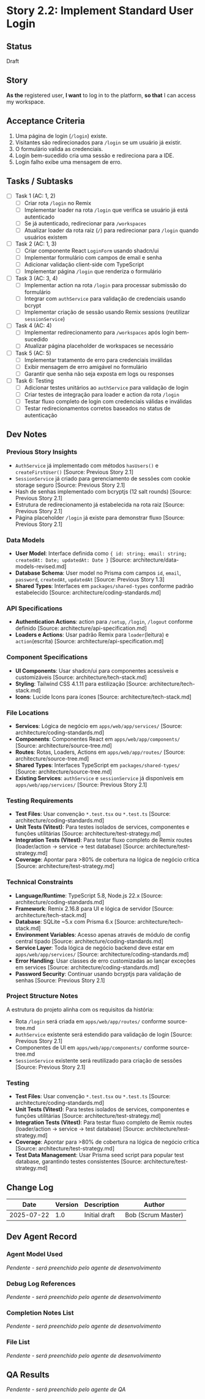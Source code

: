 # Story 2.2: Implement Standard User Login

## Status

Draft

## Story

**As the** registered user,
**I want** to log in to the platform,
**so that** I can access my workspace.

## Acceptance Criteria

1. Uma página de login (`/login`) existe.
2. Visitantes são redirecionados para `/login` se um usuário já existir.
3. O formulário valida as credenciais.
4. Login bem-sucedido cria uma sessão e redireciona para a IDE.
5. Login falho exibe uma mensagem de erro.

## Tasks / Subtasks

- [ ] Task 1 (AC: 1, 2)
  - [ ] Criar rota `/login` no Remix
  - [ ] Implementar loader na rota `/login` que verifica se usuário já está autenticado
  - [ ] Se já autenticado, redirecionar para `/workspaces`
  - [ ] Atualizar loader da rota raiz (`/`) para redirecionar para `/login` quando usuários existem
- [ ] Task 2 (AC: 1, 3)
  - [ ] Criar componente React `LoginForm` usando shadcn/ui
  - [ ] Implementar formulário com campos de email e senha
  - [ ] Adicionar validação client-side com TypeScript
  - [ ] Implementar página `/login` que renderiza o formulário
- [ ] Task 3 (AC: 3, 4)
  - [ ] Implementar action na rota `/login` para processar submissão do formulário
  - [ ] Integrar com `authService` para validação de credenciais usando bcrypt
  - [ ] Implementar criação de sessão usando Remix sessions (reutilizar `sessionService`)
- [ ] Task 4 (AC: 4)
  - [ ] Implementar redirecionamento para `/workspaces` após login bem-sucedido
  - [ ] Atualizar página placeholder de workspaces se necessário
- [ ] Task 5 (AC: 5)
  - [ ] Implementar tratamento de erro para credenciais inválidas
  - [ ] Exibir mensagem de erro amigável no formulário
  - [ ] Garantir que senha não seja exposta em logs ou responses
- [ ] Task 6: Testing
  - [ ] Adicionar testes unitários ao `authService` para validação de login
  - [ ] Criar testes de integração para loader e action da rota `/login`
  - [ ] Testar fluxo completo de login com credenciais válidas e inválidas
  - [ ] Testar redirecionamentos corretos baseados no status de autenticação

## Dev Notes

### Previous Story Insights

- `AuthService` já implementado com métodos `hasUsers()` e `createFirstUser()` [Source: Previous Story 2.1]
- `SessionService` já criado para gerenciamento de sessões com cookie storage seguro [Source: Previous Story 2.1]
- Hash de senhas implementado com bcryptjs (12 salt rounds) [Source: Previous Story 2.1]
- Estrutura de redirecionamento já estabelecida na rota raiz [Source: Previous Story 2.1]
- Página placeholder `/login` já existe para demonstrar fluxo [Source: Previous Story 2.1]

### Data Models

- **User Model**: Interface definida como `{ id: string; email: string; createdAt: Date; updatedAt: Date }` [Source: architecture/data-models-revised.md]
- **Database Schema**: User model no Prisma com campos `id`, `email`, `password`, `createdAt`, `updatedAt` [Source: Previous Story 1.3]
- **Shared Types**: Interfaces em `packages/shared-types` conforme padrão estabelecido [Source: architecture/coding-standards.md]

### API Specifications

- **Authentication Actions**: action para `/setup`, `/login`, `/logout` conforme definido [Source: architecture/api-specification.md]
- **Loaders e Actions**: Usar padrão Remix para `loader`(leitura) e `action`(escrita) [Source: architecture/api-specification.md]

### Component Specifications

- **UI Components**: Usar shadcn/ui para componentes acessíveis e customizáveis [Source: architecture/tech-stack.md]
- **Styling**: Tailwind CSS 4.1.11 para estilização [Source: architecture/tech-stack.md]
- **Icons**: Lucide Icons para ícones [Source: architecture/tech-stack.md]

### File Locations

- **Services**: Lógica de negócio em `apps/web/app/services/` [Source: architecture/coding-standards.md]
- **Components**: Componentes React em `apps/web/app/components/` [Source: architecture/source-tree.md]
- **Routes**: Rotas, Loaders, Actions em `apps/web/app/routes/` [Source: architecture/source-tree.md]
- **Shared Types**: Interfaces TypeScript em `packages/shared-types/` [Source: architecture/source-tree.md]
- **Existing Services**: `authService` e `sessionService` já disponíveis em `apps/web/app/services/` [Source: Previous Story 2.1]

### Testing Requirements

- **Test Files**: Usar convenção `*.test.tsx` ou `*.test.ts` [Source: architecture/coding-standards.md]
- **Unit Tests (Vitest)**: Para testes isolados de services, componentes e funções utilitárias [Source: architecture/test-strategy.md]
- **Integration Tests (Vitest)**: Para testar fluxo completo de Remix routes (loader/action -> service -> test database) [Source: architecture/test-strategy.md]
- **Coverage**: Apontar para >80% de cobertura na lógica de negócio crítica [Source: architecture/test-strategy.md]

### Technical Constraints

- **Language/Runtime**: TypeScript 5.8, Node.js 22.x [Source: architecture/coding-standards.md]
- **Framework**: Remix 2.16.8 para UI e lógica de servidor [Source: architecture/tech-stack.md]
- **Database**: SQLite ~5.x com Prisma 6.x [Source: architecture/tech-stack.md]
- **Environment Variables**: Acesso apenas através de módulo de config central tipado [Source: architecture/coding-standards.md]
- **Service Layer**: Toda lógica de negócio backend deve estar em `apps/web/app/services/` [Source: architecture/coding-standards.md]
- **Error Handling**: Usar classes de erro customizadas ao lançar exceções em services [Source: architecture/coding-standards.md]
- **Password Security**: Continuar usando bcryptjs para validação de senhas [Source: Previous Story 2.1]

### Project Structure Notes

A estrutura do projeto alinha com os requisitos da história:
- Rota `/login` será criada em `apps/web/app/routes/` conforme source-tree.md
- `AuthService` existente será estendido para validação de login [Source: Previous Story 2.1]
- Componentes de UI em `apps/web/app/components/` conforme source-tree.md
- `SessionService` existente será reutilizado para criação de sessões [Source: Previous Story 2.1]

### Testing

- **Test Files**: Usar convenção `*.test.tsx` ou `*.test.ts` [Source: architecture/coding-standards.md]
- **Unit Tests (Vitest)**: Para testes isolados de services, componentes e funções utilitárias [Source: architecture/test-strategy.md]
- **Integration Tests (Vitest)**: Para testar fluxo completo de Remix routes (loader/action -> service -> test database) [Source: architecture/test-strategy.md]
- **Coverage**: Apontar para >80% de cobertura na lógica de negócio crítica [Source: architecture/test-strategy.md]
- **Test Data Management**: Usar Prisma seed script para popular test database, garantindo testes consistentes [Source: architecture/test-strategy.md]

## Change Log

| Date       | Version | Description   | Author             |
| ---------- | ------- | ------------- | ------------------ |
| 2025-07-22 | 1.0     | Initial draft | Bob (Scrum Master) |

## Dev Agent Record

### Agent Model Used

_Pendente - será preenchido pelo agente de desenvolvimento_

### Debug Log References

_Pendente - será preenchido pelo agente de desenvolvimento_

### Completion Notes List

_Pendente - será preenchido pelo agente de desenvolvimento_

### File List

_Pendente - será preenchido pelo agente de desenvolvimento_

## QA Results

_Pendente - será preenchido pelo agente de QA_